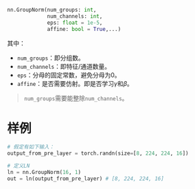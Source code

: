 ```python
nn.GroupNorm(num_groups: int, 
			 num_channels: int, 
			 eps: float = 1e-5, 
			 affine: bool = True,...)
```
其中：
- `num_groups`：即分组数。
- `num_channels`：即特征/通道数量。
- `eps`：分母的固定常数，避免分母为0。
- `affine`：是否需要仿射。即是否学习$\gamma$和$\beta$。

> `num_groups`需要能整除`num_channels`。
# 样例
```python
# 假定有如下输入：
output_from_pre_layer = torch.randn(size=[8, 224, 224, 16])

# 定义LN
ln = nn.GroupNorm(16, 1)
out = ln(output_from_pre_layer) # [8, 224, 224, 16]
```